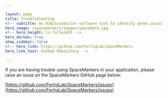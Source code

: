 ```yaml
---

layout: page
title: Troubleshooting
<!-- subtitle: An R/Bioconductor software tool to identify genes associated with latent space interactions in spatial transcriptomics. -->
hero_image: /spacemarkers/images/spacehero.jpg
<!-- hero_height: is-fullwidth -->
hero_darken: true
show_sidebar: false
<!-- hero_link: https://github.com/FertigLab/SpaceMarkers
hero_link_text: GitHub Repository -->

---
```


If you are having trouble using SpaceMarkers in your application, please raise an issue on the SpaceMarkers GitHub page below:

[https://github.com/FertigLab/SpaceMarkers/issues](https://github.com/FertigLab/SpaceMarkers/issues)
